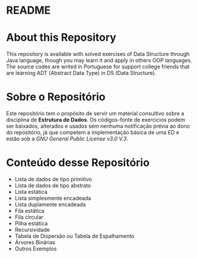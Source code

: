 # README #

# About this Repository
This repository is available with solved exercises of Data Structure through Java language, though you may learn it and apply in others OOP languages. The source codes are writed in Portuguese for support college friends that are learning ADT (Abstract Data Type) in DS (Data Structure).

# Sobre o Repositório
Este repositório tem o propósito de servir um material consultivo sobre a disciplina de **Estrutura de Dados**. Os códigos-fonte de exercícios podem ser baixados, alterados e usados sem nenhuma notificação prévia ao dono do repositório, já que competem a implementação básica de uma *ED* e estão sob a *GNU General Public License v3.0 V.3*.

# Conteúdo desse Repositório
* Lista de dados de tipo primitivo
* Lista de dados de tipo abstrato
* Lista estática
* Lista simplesmente encadeada
* Lista duplamente encadeada
* Fila estática
* Fila circular
* Pilha estática
* Recursividade
* Tabela de Dispersão ou Tabela de Espalhamento
* Árvores Binárias
* Outros Exemplos
